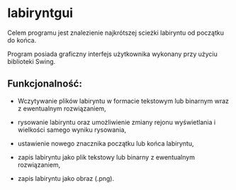 # labiryntgui

Celem programu jest znalezienie najkrótszej scieżki labiryntu od początku do końca.

Program posiada graficzny interfejs użytkownika wykonany przy użyciu biblioteki Swing.

## Funkcjonalność:

- Wczytywanie plików labiryntu w formacie tekstowym lub binarnym wraz z ewentualnym rozwiązaniem,

- rysowanie labiryntu oraz umożliwienie zmiany rejonu wyświetlania i wielkości samego wyniku rysowania,

- ustawienie nowego znacznika początku lub końca labiryntu,

- zapis labiryntu jako plik tekstowy lub binarny z ewentualnym rozwiązaniem,

- zapis labiryntu jako obraz (.png).
